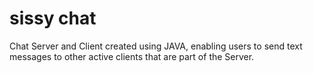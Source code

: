 # sissy chat
 Chat Server and Client created using JAVA, enabling users to send text messages to other active clients that are part of the Server.
